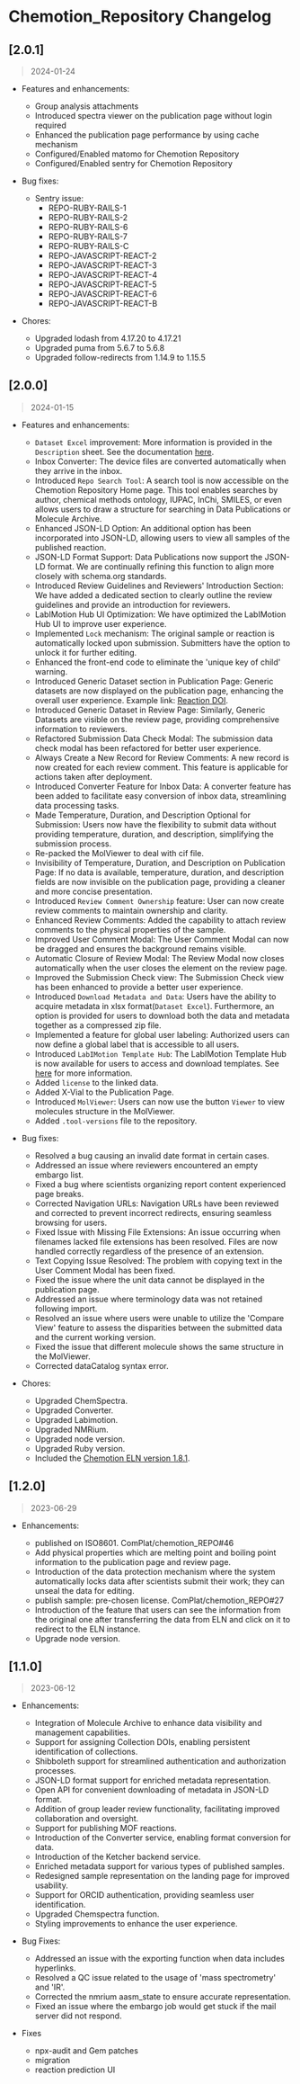 
# Chemotion_Repository Changelog

## [2.0.1]
> 2024-01-24

* Features and enhancements:
  * Group analysis attachments
  * Introduced spectra viewer on the publication page without login required
  * Enhanced the publication page performance by using cache mechanism
  * Configured/Enabled matomo for Chemotion Repository
  * Configured/Enabled sentry for Chemotion Repository

* Bug fixes:
  * Sentry issue:
    * REPO-RUBY-RAILS-1
    * REPO-RUBY-RAILS-2
    * REPO-RUBY-RAILS-6
    * REPO-RUBY-RAILS-7
    * REPO-RUBY-RAILS-C
    * REPO-JAVASCRIPT-REACT-2
    * REPO-JAVASCRIPT-REACT-3
    * REPO-JAVASCRIPT-REACT-4
    * REPO-JAVASCRIPT-REACT-5
    * REPO-JAVASCRIPT-REACT-6
    * REPO-JAVASCRIPT-REACT-B

* Chores:
  * Upgraded lodash from 4.17.20 to 4.17.21
  * Upgraded puma from 5.6.7 to 5.6.8
  * Upgraded follow-redirects from 1.14.9 to 1.15.5

## [2.0.0]
> 2024-01-15

* Features and enhancements:
  * `Dataset Excel` improvement: More information is provided in the `Description` sheet. See the documentation [here](https://www.chemotion.net/docs/labimotion/guides/user/datasets/download).
  * Inbox Converter: The device files are converted automatically when they arrive in the inbox.
  * Introduced `Repo Search Tool`: A search tool is now accessible on the Chemotion Repository Home page. This tool enables searches by author, chemical methods ontology, IUPAC, InChi, SMILES, or even allows users to draw a structure for searching in Data Publications or Molecule Archive.
  * Enhanced JSON-LD Option: An additional option has been incorporated into JSON-LD, allowing users to view all samples of the published reaction.
  * JSON-LD Format Support: Data Publications now support the JSON-LD format. We are continually refining this function to align more closely with schema.org standards.
  * Introduced Review Guidelines and Reviewers' Introduction Section: We have added a dedicated section to clearly outline the review guidelines and provide an introduction for reviewers.
  * LabIMotion Hub UI Optimization: We have optimized the LabIMotion Hub UI to improve user experience.
  * Implemented `Lock` mechanism: The original sample or reaction is automatically locked upon submission. Submitters have the option to unlock it for further editing.
  * Enhanced the front-end code to eliminate the 'unique key of child' warning.
  * Introduced Generic Dataset section in Publication Page: Generic datasets are now displayed on the publication page, enhancing the overall user experience. Example link: [Reaction DOI](https://dx.doi.org/10.14272/reaction/SA-FUHFF-UHFFFADPSC-DBLYDXDFRQ-UHFFFADPSC-NUHFF-FFHMS-NUHFF-ZZZ.21).
  * Introduced Generic Dataset in Review Page: Similarly, Generic Datasets are visible on the review page, providing comprehensive information to reviewers.
  * Refactored Submission Data Check Modal: The submission data check modal has been refactored for better user experience.
  * Always Create a New Record for Review Comments: A new record is now created for each review comment. This feature is applicable for actions taken after deployment.
  * Introduced Converter Feature for Inbox Data: A converter feature has been added to facilitate easy conversion of inbox data, streamlining data processing tasks.
  * Made Temperature, Duration, and Description Optional for Submission: Users now have the flexibility to submit data without providing temperature, duration, and description, simplifying the submission process.
  * Re-packed the MolViewer to deal with cif file.
  * Invisibility of Temperature, Duration, and Description on Publication Page: If no data is available, temperature, duration, and description fields are now invisible on the publication page, providing a cleaner and more concise presentation.
  * Introduced `Review Comment Ownership` feature: User can now create review comments to maintain ownership and clarity.
  * Enhanced Review Comments: Added the capability to attach review comments to the physical properties of the sample.
  * Improved User Comment Modal: The User Comment Modal can now be dragged and ensures the background remains visible.
  * Automatic Closure of Review Modal: The Review Modal now closes automatically when the user closes the element on the review page.
  * Improved the Submission Check view: The Submission Check view has been enhanced to provide a better user experience.
  * Introduced `Download Metadata and Data`: Users have the ability to acquire metadata in xlsx format(`Dataset Excel`). Furthermore, an option is provided for users to download both the data and metadata together as a compressed zip file.
  * Implemented a feature for global user labeling: Authorized users can now define a global label that is accessible to all users.
  * Introduced `LabIMotion Template Hub`: The LabIMotion Template Hub is now available for users to access and download templates. See [here](https://www.chemotion-repository.net/home/genericHub) for more information.
  * Added `license` to the linked data.
  * Added X-Vial to the Publication Page.
  * Introduced `MolViewer`: Users can now use the button `Viewer` to view molecules structure in the MolViewer.
  * Added `.tool-versions` file to the repository.

* Bug fixes:
  * Resolved a bug causing an invalid date format in certain cases.
  * Addressed an issue where reviewers encountered an empty embargo list.
  * Fixed a bug where scientists organizing report content experienced page breaks.
  * Corrected Navigation URLs: Navigation URLs have been reviewed and corrected to prevent incorrect redirects, ensuring seamless browsing for users.
  * Fixed Issue with Missing File Extensions: An issue occurring when filenames lacked file extensions has been resolved. Files are now handled correctly regardless of the presence of an extension.
  * Text Copying Issue Resolved: The problem with copying text in the User Comment Modal has been fixed.
  * Fixed the issue where the unit data cannot be displayed in the publication page.
  * Addressed an issue where terminology data was not retained following import.
  * Resolved an issue where users were unable to utilize the 'Compare View' feature to assess the disparities between the submitted data and the current working version.
  * Fixed the issue that different molecule shows the same structure in the MolViewer.
  * Corrected dataCatalog syntax error.

* Chores:
  * Upgraded ChemSpectra.
  * Upgraded Converter.
  * Upgraded Labimotion.
  * Upgraded NMRium.
  * Upgraded node version.
  * Upgraded Ruby version.
  * Included the [Chemotion ELN version 1.8.1](https://github.com/ComPlat/chemotion_ELN/blob/v1.8.1/CHANGELOG.md).


## [1.2.0]
> 2023-06-29


* Enhancements:

  * published on ISO8601. ComPlat/chemotion_REPO#46
  * Add physical properties which are melting point and boiling point information to the publication page and review page.
  * Introduction of the data protection mechanism where the system automatically locks data after scientists submit their work; they can unseal the data for editing.
  * publish sample: pre-chosen license. ComPlat/chemotion_REPO#27
  * Introduction of the feature that users can see the information from the original one after transferring the data from ELN and click on it to redirect to the ELN instance.
  * Upgrade node version.

## [1.1.0]
> 2023-06-12

* Enhancements:

  * Integration of Molecule Archive to enhance data visibility and management capabilities.
  * Support for assigning Collection DOIs, enabling persistent identification of collections.
  * Shibboleth support for streamlined authentication and authorization processes.
  * JSON-LD format support for enriched metadata representation.
  * Open API for convenient downloading of metadata in JSON-LD format.
  * Addition of group leader review functionality, facilitating improved collaboration and oversight.
  * Support for publishing MOF reactions.
  * Introduction of the Converter service, enabling format conversion for data.
  * Introduction of the Ketcher backend service.
  * Enriched metadata support for various types of published samples.
  * Redesigned sample representation on the landing page for improved usability.
  * Support for ORCID authentication, providing seamless user identification.
  * Upgraded Chemspectra function.
  * Styling improvements to enhance the user experience.

* Bug Fixes:

  * Addressed an issue with the exporting function when data includes hyperlinks.
  * Resolved a QC issue related to the usage of 'mass spectrometry' and 'IR'.
  * Corrected the nmrium aasm_state to ensure accurate representation.
  * Fixed an issue where the embargo job would get stuck if the mail server did not respond.

* Fixes
  * npx-audit and Gem patches
  * migration
  * reaction prediction UI
